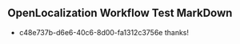## OpenLocalization Workflow Test MarkDown
* c48e737b-d6e6-40c6-8d00-fa1312c3756e thanks!

<!--HONumber=Aug16_HO4-->


